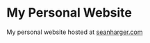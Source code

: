 My Personal Website
===================

My personal website hosted at [seanharger.com](http://seanharger.com)
